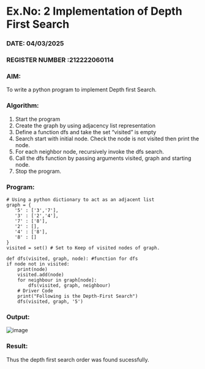 # Ex.No: 2  Implementation of Depth First Search
### DATE:  04/03/2025                                                                 
### REGISTER NUMBER :212222060114 
### AIM: 
To write a python program to implement Depth first Search. 
### Algorithm:
1. Start the program
2. Create the graph by using adjacency list representation
3. Define a function dfs and take the set “visited” is empty 
4. Search start with initial node. Check the node is not visited then print the node.
5. For each neighbor node, recursively invoke the dfs search.
6. Call the dfs function by passing arguments visited, graph and starting node.
7. Stop the program.
### Program:
    # Using a python dictionary to act as an adjacent list
    graph = { 
       '5' : ['3','7'],
       '3' : ['2','4'],
       '7' : ['8'],
       '2' : [],
       '4' : ['8'],
       '8' : []
    }
    visited = set() # Set to Keep of visited nodes of graph.
   
    def dfs(visited, graph, node): #function for dfs
    if node not in visited:
        print(node)
        visited.add(node)
        for neighbour in graph[node]:
            dfs(visited, graph, neighbour)
        # Driver Code
        print("Following is the Depth-First Search")
        dfs(visited, graph, '5')


### Output:
![image](https://github.com/user-attachments/assets/8ac121f4-9c04-4c9a-866e-d2667cc7991f)



### Result:
Thus the depth first search order was found sucessfully.
